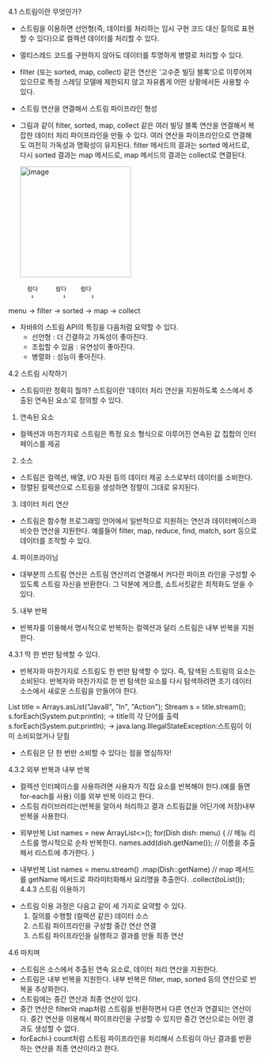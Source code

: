 4.1 스트림이란 무엇인가?
- 스트림을 이용하면 선언형(즉, 데이터를 처리하는 임시 구현 코드 대신 질의로 표현할 수 있다)으로 컬렉션 데이터를 처리할 수 있다.
- 멀티스레드 코드를 구현하지 않아도 데이터를 투명하게 병렬로 처리할 수 있다.

- filter (또는 sorted, map, collect) 같은 연산은 '고수준 빌딩 블록'으로 이루어져 있으므로 특정 스레딩 모델에 제한되지 않고 자유롭게 어떤 상황에서든 사용할 수 있다.


- 스트림 연산을 연결해서 스트림 파이프라인 형성
- 그림과 같이 filter, sorted, map, collect 같은 여러 빌딩 블록 연산을 연결해서 복잡한 데이터 처리 파이프라인을 만들 수 있다.
  여러 연산을 파이프라인으로 연결해도 여전히 가독성과 명확성이 유지된다.
  filter 메서드의 결과는 sorted 메서드로, 다시 sorted 결과는 map 메서드로, map 메서드의 결과는 collect로 연결된다.
  
  <img width="224" alt="image" src="https://user-images.githubusercontent.com/105032845/173594999-911aad01-6a67-43ee-9364-0835e9185818.png">



        람다     람다    람다
         ↓        ↓       ↓       
menu → filter → sorted → map → collect


* 자바8의 스트림 API의 특징을 다음처럼 요약할 수 있다.
  - 선언형 : 더 간결하고 가독성이 좋아진다.
  - 조립할 수 있음 : 유연성이 좋아진다.
  - 병렬화 : 성능이 좋아진다.


4.2 스트림 시작하기
 - 스트림이란 정확히 뭘까? 스트림이란 '데이터 처리 연산을 지원하도록 소스에서 추출된 연속된 요소'로 정의할 수 있다.

1. 연속된 요소
 - 컬렉션과 마찬가지로 스트림은 특정 요소 형식으로 이루어진 연속된 값 집합의 인터페이스를 제공
2. 소스
 - 스트림은 컬렉션, 배열, I/O 자원 등의 데이터 제공 소스로부터 데이터를 소비한다.
 - 정렬된 컬렉션으로 스트림을 생성하면 정렬이 그대로 유지된다.
3. 데이터 처리 연산
 - 스트림은 함수형 프로그래밍 언어에서 일반적으로 지원하는 연산과 데이터베이스와 비슷한 연산을 지원한다.
   예를들어 filter, map, reduce, find, match, sort 등으로 데이터를 조작할 수 있다.
4. 파이프라이닝
 - 대부분의 스트림 연산은 스트림 연산끼리 연결해서 커다란 파이프 라인을 구성할 수 있도록 스트림 자신을 반환한다. 그 덕분에 게으름, 쇼트서킷같은 최적화도 얻을 수 있다.
5. 내부 반복
 - 반복자를 이용해서 명시적으로 반복하는 컬렉션과 달리 스트림은 내부 반복을 지원한다.

4.3.1 딱 한 번만 탐색할 수 있다.
- 반복자와 마찬가지로 스트림도 한 번만 탐색할 수 있다.
  즉, 탐색된 스트림의 요소는 소비된다.
  반복자와 마찬가지로 한 번 탐색한 요소를 다시 탐색하려면 초기 데이터 소스에서 새로운 스트림을 만들어야 한다.
  
List<String> title = Arrays.asList("Java8", "In", "Action");
Stream<String> s = title.stream();
s.forEach(System.put:println); -> title의 각 단어를 출력
s.forEach(System.put:println); -> java.lang.IllegalStateException:스트림이 이미 소비되었거나 닫힘
 * 스트림은 단 한 번만 소비할 수 있다는 점을 명심하자!
  
4.3.2 외부 반복과 내부 반복
  - 컬렉션 인터페이스를 사용하려면 사용자가 직접 요소를 반복해야 한다.(예를 들면 for-each를 사용) 이를 외부 반복 이라고 한다.
  - 스트림 라이브러리는(반복을 알아서 처리하고 결과 스트림값을 어딘가에 저장)내부 반복을 사용한다.
  
* 외부반복
  List<String> names = new ArrayList<>();
  for(Dish dish: menu) { // 메뉴 리스트를 명시적으로 순차 반복한다.
    names.add(dish.getName()); // 이름을 추출해서 리스트에 추가한다.
  }
  
* 내부반복
  List<String> names = menu.stream()
                      .map(Dish::getName) // map 메서드를 getName 메서드로 파라미터화해서 요리명을 추출한다.
                      .collect(toList());
4.4.3 스트림 이용하기
 - 스트림 이용 과정은 다음고 같이 세 가지로 요약할 수 있다.
   1. 질의를 수행할 (컬렉션 같은) 데이터 소스
   2. 스트림 파이프라인을 구성할 중간 연산 연결
   3. 스트림 파이프라인을 실행하고 결과를 만들 최종 연산
  
4.6 마치며
  - 스트림은 소스에서 추출된 연속 요소로, 데이터 처리 연산을 지원한다.
  - 스트림은 내부 반복을 지원한다. 내부 반복은 filter, map, sorted 등의 연산으로 반복을 추상화한다.
  - 스트림에는 중간 연산과 최종 연산이 있다.
  - 중간 연산은 filter와 map처럼 스트림을 반환하면서 다른 연산과 연결되는 연산이다.
    중간 연산을 이용해서 파이프라인을 구성할 수 있지만 중간 연산으로는 어떤 결과도 생성할 수 없다.
  - forEach나 count처럼 스트림 파이프라인을 처리해서 스트림이 아닌 결과를 반환하는 연산을 최종 연산이라고 한다.
